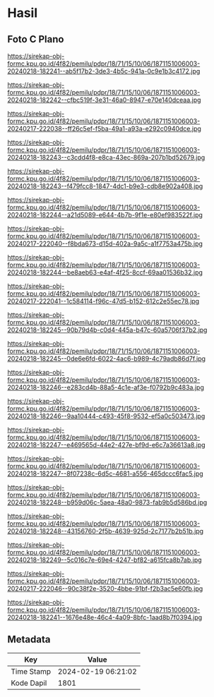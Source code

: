 # Hasil

## Foto C Plano

https://sirekap-obj-formc.kpu.go.id/4f82/pemilu/pdpr/18/71/15/10/06/1871151006003-20240218-182241--ab5f17b2-3de3-4b5c-941a-0c9e1b3c4172.jpg

https://sirekap-obj-formc.kpu.go.id/4f82/pemilu/pdpr/18/71/15/10/06/1871151006003-20240218-182242--cfbc519f-3e31-46a0-8947-e70e140dceaa.jpg

https://sirekap-obj-formc.kpu.go.id/4f82/pemilu/pdpr/18/71/15/10/06/1871151006003-20240217-222038--ff26c5ef-f5ba-49a1-a93a-e292c0940dce.jpg

https://sirekap-obj-formc.kpu.go.id/4f82/pemilu/pdpr/18/71/15/10/06/1871151006003-20240218-182243--c3cdd4f8-e8ca-43ec-869a-207b1bd52679.jpg

https://sirekap-obj-formc.kpu.go.id/4f82/pemilu/pdpr/18/71/15/10/06/1871151006003-20240218-182243--f479fcc8-1847-4dc1-b9e3-cdb8e902a408.jpg

https://sirekap-obj-formc.kpu.go.id/4f82/pemilu/pdpr/18/71/15/10/06/1871151006003-20240218-182244--a21d5089-e644-4b7b-9f1e-e80ef983522f.jpg

https://sirekap-obj-formc.kpu.go.id/4f82/pemilu/pdpr/18/71/15/10/06/1871151006003-20240217-222040--f8bda673-d15d-402a-9a5c-a1f7753a475b.jpg

https://sirekap-obj-formc.kpu.go.id/4f82/pemilu/pdpr/18/71/15/10/06/1871151006003-20240218-182244--be8aeb63-e4af-4f25-8ccf-69aa01536b32.jpg

https://sirekap-obj-formc.kpu.go.id/4f82/pemilu/pdpr/18/71/15/10/06/1871151006003-20240217-222041--1c584114-f96c-47d5-b152-612c2e55ec78.jpg

https://sirekap-obj-formc.kpu.go.id/4f82/pemilu/pdpr/18/71/15/10/06/1871151006003-20240218-182245--90b79d4b-c0d4-445a-b47c-60a5706f37b2.jpg

https://sirekap-obj-formc.kpu.go.id/4f82/pemilu/pdpr/18/71/15/10/06/1871151006003-20240218-182245--0de6e6fd-6022-4ac6-b989-4c79adb86d7f.jpg

https://sirekap-obj-formc.kpu.go.id/4f82/pemilu/pdpr/18/71/15/10/06/1871151006003-20240218-182246--e283cd4b-88a5-4c1e-af3e-f0792b9c483a.jpg

https://sirekap-obj-formc.kpu.go.id/4f82/pemilu/pdpr/18/71/15/10/06/1871151006003-20240218-182246--9aa10444-c493-45f8-9532-ef5a0c503473.jpg

https://sirekap-obj-formc.kpu.go.id/4f82/pemilu/pdpr/18/71/15/10/06/1871151006003-20240218-182247--e469565d-44e2-427e-bf9d-e6c7a36613a8.jpg

https://sirekap-obj-formc.kpu.go.id/4f82/pemilu/pdpr/18/71/15/10/06/1871151006003-20240218-182247--8f07238c-6d5c-4681-a556-465dccc6fac5.jpg

https://sirekap-obj-formc.kpu.go.id/4f82/pemilu/pdpr/18/71/15/10/06/1871151006003-20240218-182248--b959d06c-5aea-48a0-9873-fab9b5d586bd.jpg

https://sirekap-obj-formc.kpu.go.id/4f82/pemilu/pdpr/18/71/15/10/06/1871151006003-20240218-182248--43156760-2f5b-4639-925d-2c7177b2b51b.jpg

https://sirekap-obj-formc.kpu.go.id/4f82/pemilu/pdpr/18/71/15/10/06/1871151006003-20240218-182249--5c016c7e-69e4-4247-bf82-a615fca8b7ab.jpg

https://sirekap-obj-formc.kpu.go.id/4f82/pemilu/pdpr/18/71/15/10/06/1871151006003-20240217-222046--90c38f2e-3520-4bbe-91bf-f2b3ac5e60fb.jpg

https://sirekap-obj-formc.kpu.go.id/4f82/pemilu/pdpr/18/71/15/10/06/1871151006003-20240218-182241--1676e48e-46c4-4a09-8bfc-1aad8b7f0394.jpg


## Metadata

| Key        | Value               |
| ---------- | ------------------- |
| Time Stamp | 2024-02-19 06:21:02 |
| Kode Dapil | 1801                |



